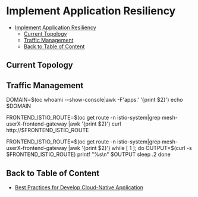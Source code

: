 # Implement Application Resiliency
<!-- TOC -->

- [Implement Application Resiliency](#implement-application-resiliency)
  - [Current Topology](#current-topology)
  - [Traffic Management](#traffic-management)
  - [Back to Table of Content](#back-to-table-of-content)

<!-- /TOC -->

## Current Topology

## Traffic Management

DOMAIN=$(oc whoami --show-console|awk -F'apps.' '{print $2}')
echo $DOMAIN

FRONTEND_ISTIO_ROUTE=$(oc get route -n istio-system|grep mesh-userX-frontend-gateway |awk '{print $2}')
curl http://$FRONTEND_ISTIO_ROUTE

FRONTEND_ISTIO_ROUTE=$(oc get route -n istio-system|grep mesh-userX-frontend-gateway |awk '{print $2}')
while [ 1 ];
do
        OUTPUT=$(curl -s $FRONTEND_ISTIO_ROUTE)
        printf "%s\n" $OUTPUT
        sleep .2
done

## Back to Table of Content
- [Best Practices for Develop Cloud-Native Application](README.md)





